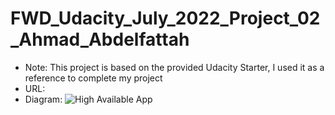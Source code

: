 # FWD_Udacity_July_2022_Project_02_Ahmad_Abdelfattah

- Note: This project is based on the provided Udacity Starter, I used it as a reference to complete my project
- URL: 
- Diagram: 
![High Available App](https://user-images.githubusercontent.com/20758908/186500814-b8a169d9-2190-45ae-93c5-49fdc1bdff5e.png)
